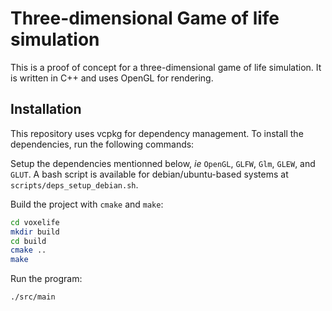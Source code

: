 # Three-dimensional Game of life simulation

This is a proof of concept for a three-dimensional game of life simulation. It is written in C++ and uses OpenGL for rendering.

## Installation

This repository uses vcpkg for dependency management. To install the dependencies, run the following commands:  

Setup the dependencies mentionned below, *ie* `OpenGL`, `GLFW`, `Glm`, `GLEW`, and `GLUT`. A bash script is available for debian/ubuntu-based systems at `scripts/deps_setup_debian.sh`.

Build the project with `cmake` and `make`:

```bash
cd voxelife
mkdir build
cd build
cmake ..
make
```

Run the program:

```bash
./src/main
```
